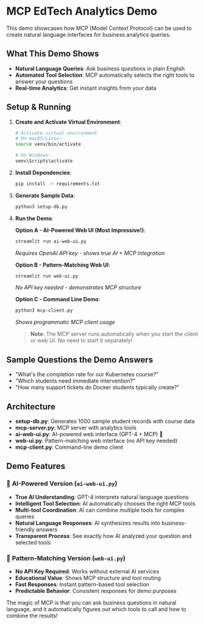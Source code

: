 # MCP EdTech Analytics Demo

This demo showcases how MCP (Model Context Protocol) can be used to create natural language interfaces for business analytics queries.

## What This Demo Shows

- **Natural Language Queries**: Ask business questions in plain English
- **Automated Tool Selection**: MCP automatically selects the right tools to answer your questions
- **Real-time Analytics**: Get instant insights from your data

## Setup & Running

1. **Create and Activate Virtual Environment**:
   ```bash
   # Activate virtual environment
   # On macOS/Linux:
   source venv/bin/activate
   
   # On Windows:
   venv\Scripts\activate
   ```

2. **Install Dependencies**:
   ```bash
   pip install -r requirements.txt
   ```

3. **Generate Sample Data**:
   ```bash
   python3 setup-db.py
   ```

4. **Run the Demo**:
   
   **Option A - AI-Powered Web UI (Most Impressive!)**:
   ```bash
   streamlit run ai-web-ui.py
   ```
   *Requires OpenAI API key - shows true AI + MCP integration*
   
   **Option B - Pattern-Matching Web UI**:
   ```bash
   streamlit run web-ui.py
   ```
   *No API key needed - demonstrates MCP structure*
   
   **Option C - Command Line Demo**:
   ```bash
   python3 mcp-client.py
   ```
   *Shows programmatic MCP client usage*
   
   > **Note**: The MCP server runs automatically when you start the client or web UI. No need to start it separately!

## Sample Questions the Demo Answers

- "What's the completion rate for our Kubernetes course?"
- "Which students need immediate intervention?"
- "How many support tickets do Docker students typically create?"

## Architecture

- **setup-db.py**: Generates 1000 sample student records with course data
- **mcp-server.py**: MCP server with analytics tools
- **ai-web-ui.py**: AI-powered web interface (GPT-4 + MCP) 🤖
- **web-ui.py**: Pattern-matching web interface (no API key needed)
- **mcp-client.py**: Command-line demo client

## Demo Features

### 🤖 **AI-Powered Version** (`ai-web-ui.py`)
- **True AI Understanding**: GPT-4 interprets natural language questions
- **Intelligent Tool Selection**: AI automatically chooses the right MCP tools
- **Multi-tool Coordination**: AI can combine multiple tools for complex queries
- **Natural Language Responses**: AI synthesizes results into business-friendly answers
- **Transparent Process**: See exactly how AI analyzed your question and selected tools

### 🔧 **Pattern-Matching Version** (`web-ui.py`)
- **No API Key Required**: Works without external AI services
- **Educational Value**: Shows MCP structure and tool routing
- **Fast Responses**: Instant pattern-based tool selection
- **Predictable Behavior**: Consistent responses for demo purposes

The magic of MCP is that you can ask business questions in natural language, and it automatically figures out which tools to call and how to combine the results! 